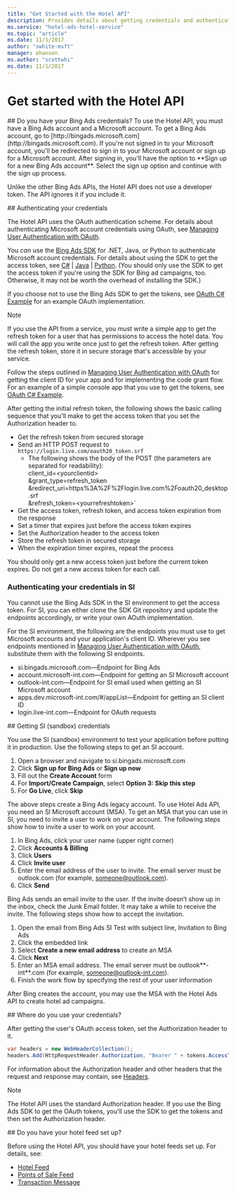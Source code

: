 ```yaml
---
title: "Get Started with the Hotel API"
description: Provides details about getting credentials and authenticating users.
ms.service: "hotel-ads-hotel-service"
ms.topic: "article"
ms.date: 11/1/2017
author: "swhite-msft"
manager: ehansen
ms.author: "scottwhi"
ms.date: 11/1/2017
---
```


# Get started with the Hotel API

<a name="doyouhavecredentials"/> 
## Do you have your Bing Ads credentials?
To use the Hotel API, you must have a Bing Ads account and a Microsoft account. To get a Bing Ads account, go to [http://bingads.microsoft.com](http://bingads.microsoft.com). If you're not signed in to your Microsoft account, you'll be redirected to sign in to your Microsoft account or sign up for a Microsoft account. After signing in, you'll have the option to **Sign up for a new Bing Ads account**. Select the sign up option and continue with the sign up process.

Unlike the other Bing Ads APIs, the Hotel API does not use a developer token. The API ignores it if you include it.

<a name="authenticatingcredentials"/> 
## Authenticating your credentials

The Hotel API uses the OAuth authentication scheme. For details about authenticating Microsoft account credentials using OAuth, see [Managing User Authentication with OAuth](../guides/authentication-oauth.md). 

You *can* use the [Bing Ads SDK](../guides/client-libraries.md) for .NET, Java, or Python to authenticate Microsoft account credentials. For details about using the SDK to get the access token, see [C#](../guides/get-started-csharp.md#oauth) | [Java](../guides/get-started-java.md#oauth) | [Python](../guides/get-started-python.md#oauth). (You should only use the SDK to get the access token if you're using the SDK for Bing ad campaigns, too. Otherwise, it may not be worth the overhead of installing the SDK.)

If you choose not to use the Bing Ads SDK to get the tokens, see [OAuth C# Example](../hotel-service/code-example-oauth.md) for an example OAuth implementation.

> [!NOTE]
> If you use the API from a service, you must write a simple app to get the refresh token for a user that has permissions to access the hotel data. You will call the app you write once just to get the refresh token. After getting the refresh token, store it in secure storage that's accessible by your service. 
>
> Follow the steps outlined in [Managing User Authentication with OAuth](../guides/authentication-oauth.md) for getting the client ID for your app and for implementing the code grant flow. For an example of a simple console app that you use to get the tokens, see [OAuth C# Example](../hotel-service/code-example-oauth.md).
>
> After getting the initial refresh token, the following shows the basic calling sequence that you'll make to get the access token that you set the Authorization header to.
>
> - Get the refresh token from secured storage
> - Send an HTTP POST request to `https://login.live.com/oauth20_token.srf`  
>   - The following shows the body of the POST (the parameters are separated for readability):  
>     client_id=\<yourclientid>  
&grant_type=refresh_token  
&redirect_uri=https%3A%2F%2Flogin.live.com%2Foauth20_desktop.srf  
&refresh_token=\<yourrefreshtoken>` 
> - Get the access token, refresh token, and access token expiration from the response
> - Set a timer that expires just before the access token expires
> - Set the Authorization header to the access token
> - Store the refresh token in secured storage
> - When the expiration timer expires, repeat the process
>
> You should only get a new access token just before the current token expires. Do not get a new access token for each call.

### Authenticating your credentials in SI

You cannot use the Bing Ads SDK in the SI environment to get the access token. For SI, you can either clone the SDK Git repository and update the endpoints accordingly, or write your own AOuth implementation.

For the SI environment, the following are the endpoints you must use to get Microsoft accounts and your application's client ID. Wherever you see endpoints mentioned in [Managing User Authentication with OAuth](../bingads/guides/authentication-oauth.md), substitute them with the following SI endpoints.

 - si.bingads.microsoft.com&mdash;Endpoint for Bing Ads
 - account.microsoft-int.com&mdash;Endpoint for getting an SI Microsoft account 
 - outlook-int.com&mdash;Endpoint for SI email used when getting an SI Microsoft account
 - apps.dev.microsoft-int.com/#/appList&mdash;Endpoint for getting an SI client ID
 - login.live-int.com&mdash;Endpoint for OAuth requests


<a name="getsicredentials"/> 
## Getting SI (sandbox) credentials

You use the SI (sandbox) environment to test your application before putting it in production. Use the following steps to get an SI account.

1)	Open a browser and navigate to si.bingads.microsoft.com
2)	Click **Sign up for Bing Ads** or **Sign up now**
3)	Fill out the **Create Account** form
4)	For **Import/Create Campaign**, select **Option 3: Skip this step**
5)	For **Go Live**, click **Skip**

The above steps create a Bing Ads legacy account. To use Hotel Ads API, you need an SI Microsoft account (MSA). To get an MSA that you can use in SI, you need to invite a user to work on your account. The following steps show how to invite a user to work on your account.

1)	In Bing Ads, click your user name (upper right corner)
2)	Click **Accounts & Billing**
3)	Click **Users**
4)	Click **Invite user**
5)	Enter the email address of the user to invite. The email server must be outlook.com (for example, someone@outlook.com).
6)	Click **Send**

Bing Ads sends an email invite to the user. If the invite doesn’t show up in the inbox, check the Junk Email folder. It may take a while to receive the invite. The following steps show how to accept the invitation.

1)	Open the email from Bing Ads SI Test with subject line, Invitation to Bing Ads
2)	Click the embedded link
3)	Select **Create a new email address** to create an MSA
4)	Click **Next**
5)	Enter an MSA email address. The email server must be outlook**-int**.com (for example, someone@outlook-int.com).
1)	Finish the work flow by specifying the rest of your user information

After Bing creates the account, you may use the MSA with the Hotel Ads API to create hotel ad campaigns.




<a name="wheretousecredentials"/> 
## Where do you use your credentials?

After getting the user's OAuth access token, set the Authorization header to it.

```c#
var headers = new WebHeaderCollection();
headers.Add(HttpRequestHeader.Authorization, "Bearer " + tokens.AccessToken);
```

For information about the Authorization header and other headers that the request and response may contain, see [Headers](../hotel-service/reference.md#headers). 

> [!NOTE]
> The Hotel API uses the standard Authorization header. If you use the Bing Ads SDK to get the OAuth tokens, you'll use the SDK to get the tokens and then set the Authorization header.

<a name="feeds"/>
## Do you have your hotel feed set up?

Before using the Hotel API, you should have your hotel feeds set up. For details, see:

- [Hotel Feed](../hotel-feed/hotel-feed.md)
- [Points of Sale Feed](../pos-feed/pos-feed.md) 
- [Transaction Message](../transaction-message/transaction-message.md) 




